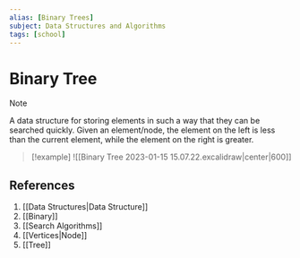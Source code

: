 ```yaml
---
alias: [Binary Trees]
subject: Data Structures and Algorithms
tags: [school]
---
```

# Binary Tree

>[!note]
> A data structure for storing elements in such a way that they can be searched quickly. Given an element/node, the element on the left is less than the current element, while the element on the right is greater.

> [!example]
> ![[Binary Tree 2023-01-15 15.07.22.excalidraw|center|600]]

## References
1. [[Data Structures|Data Structure]]
2. [[Binary]]
3. [[Search Algorithms]]
4. [[Vertices|Node]]
5. [[Tree]]